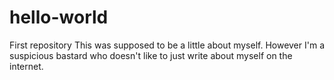 # hello-world
First repository
This was supposed to be a little about myself. However I'm a suspicious bastard who doesn't like to just write about myself on the internet.
